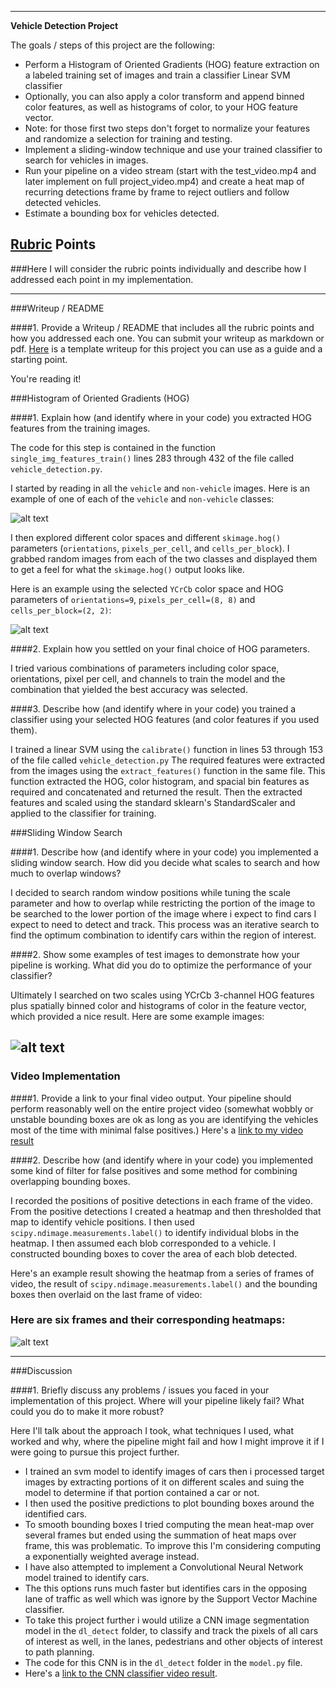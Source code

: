
---

**Vehicle Detection Project**

The goals / steps of this project are the following:

* Perform a Histogram of Oriented Gradients (HOG) feature extraction on a labeled training set of images and train a classifier Linear SVM classifier
* Optionally, you can also apply a color transform and append binned color features, as well as histograms of color, to your HOG feature vector. 
* Note: for those first two steps don't forget to normalize your features and randomize a selection for training and testing.
* Implement a sliding-window technique and use your trained classifier to search for vehicles in images.
* Run your pipeline on a video stream (start with the test_video.mp4 and later implement on full project_video.mp4) and create a heat map of recurring detections frame by frame to reject outliers and follow detected vehicles.
* Estimate a bounding box for vehicles detected.

[//]: # (Image References)
[image1]: ./output_images/car_not_car.png
[image2]: ./output_images/HOG_example.png
[image3]: ./examples/sliding_windows.jpg
[image4]: ./output_images/sliding_window.png
[image5]: ./output_images/bboxes_and_heat.png
[image6]: ./examples/labels_map.png
[image7]: ./examples/output_bboxes.png
[video1]: ./output_images/project_video.mp4

## [Rubric](https://review.udacity.com/#!/rubrics/513/view) Points
###Here I will consider the rubric points individually and describe how I addressed each point in my implementation.  

---
###Writeup / README

####1. Provide a Writeup / README that includes all the rubric points and how you addressed each one.  You can submit your writeup as markdown or pdf.  [Here](https://github.com/udacity/CarND-Vehicle-Detection/blob/master/writeup_template.md) is a template writeup for this project you can use as a guide and a starting point.  

You're reading it!

###Histogram of Oriented Gradients (HOG)

####1. Explain how (and identify where in your code) you extracted HOG features from the training images.

The code for this step is contained in the function `single_img_features_train()` lines 283 through 432 of the file called `vehicle_detection.py`.  

I started by reading in all the `vehicle` and `non-vehicle` images.  Here is an example of one of each of the `vehicle` and `non-vehicle` classes:

![alt text][image1]

I then explored different color spaces and different `skimage.hog()` parameters (`orientations`, `pixels_per_cell`, and `cells_per_block`).  I grabbed random images from each of the two classes and displayed them to get a feel for what the `skimage.hog()` output looks like.

Here is an example using the selected `YCrCb` color space and HOG parameters of `orientations=9`, `pixels_per_cell=(8, 8)` and `cells_per_block=(2, 2)`:


![alt text][image2]

####2. Explain how you settled on your final choice of HOG parameters.

I tried various combinations of parameters including color space, orientations, pixel per cell, and channels to train the model and the combination that yielded the best accuracy was selected.  

####3. Describe how (and identify where in your code) you trained a classifier using your selected HOG features (and color features if you used them).

I trained a linear SVM using the `calibrate()` function in lines 53 through 153 of the file called `vehicle_detection.py` The required features were extracted from the images using the `extract_features()` function in the same file. This function extracted the HOG, color histogram, and spacial bin features as required and concatenated and returned the result. Then the extracted features and scaled using the standard sklearn's StandardScaler and applied to the classifier for training.

###Sliding Window Search

####1. Describe how (and identify where in your code) you implemented a sliding window search.  How did you decide what scales to search and how much to overlap windows?

I decided to search random window positions while tuning the scale parameter and how to overlap while restricting the portion of the image to be searched to the lower portion of the image where i expect to find cars I expect to need to detect and track. This process was an iterative search to find the optimum combination to identify cars within the region of interest.


####2. Show some examples of test images to demonstrate how your pipeline is working.  What did you do to optimize the performance of your classifier?

Ultimately I searched on two scales using YCrCb 3-channel HOG features plus spatially binned color and histograms of color in the feature vector, which provided a nice result.  Here are some example images:

![alt text][image4]
---

### Video Implementation

####1. Provide a link to your final video output.  Your pipeline should perform reasonably well on the entire project video (somewhat wobbly or unstable bounding boxes are ok as long as you are identifying the vehicles most of the time with minimal false positives.)
Here's a [link to my video result](./output_images/project_video.mp4)


####2. Describe how (and identify where in your code) you implemented some kind of filter for false positives and some method for combining overlapping bounding boxes.

I recorded the positions of positive detections in each frame of the video.  From the positive detections I created a heatmap and then thresholded that map to identify vehicle positions.  I then used `scipy.ndimage.measurements.label()` to identify individual blobs in the heatmap.  I then assumed each blob corresponded to a vehicle.  I constructed bounding boxes to cover the area of each blob detected.   

Here's an example result showing the heatmap from a series of frames of video, the result of `scipy.ndimage.measurements.label()` and the bounding boxes then overlaid on the last frame of video:

### Here are six frames and their corresponding heatmaps:

![alt text][image5]


---

###Discussion

####1. Briefly discuss any problems / issues you faced in your implementation of this project.  Where will your pipeline likely fail?  What could you do to make it more robust?

Here I'll talk about the approach I took, what techniques I used, what worked and why, where the pipeline might fail and how I might improve it if I were going to pursue this project further.  
- I trained an svm model to identify images of cars then i processed target images by extracting portions of it on different scales and suing the model to determine if that portion contained a car or not.
- I then used the positive predictions to plot bounding boxes around the identified cars.
- To smooth bounding boxes I tried computing the mean heat-map over several frames but ended using the summation of heat maps over frame, this was problematic. To improve this I'm considering computing a exponentially weighted average instead.
- I have also attempted to implement a Convolutional Neural Network model trained to identify cars.
- The this options runs much faster but identifies cars in the opposing lane of traffic as well which was ignore by the Support Vector Machine classifier.
- To take this project further i would utilize a CNN image segmentation model in the `dl_detect` folder, to classify and track the pixels of all cars of interest as well, in the lanes, pedestrians and other objects of interest to path planning.
- The code for this CNN is in the `dl_detect` folder in the `model.py` file.
- Here's a [link to the CNN classifier video result](./output_images/project_video_DL1.mp4).
